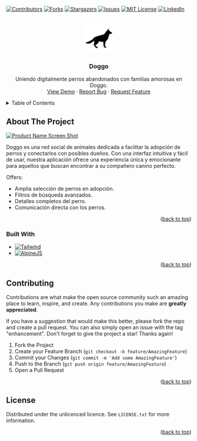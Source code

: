 <!-- Improved compatibility of back to top link: See: https://github.com/othneildrew/Best-README-Template/pull/73 -->
<a name="readme-top"></a>
<!--
*** Thanks for checking out the Best-README-Template. If you have a suggestion
*** that would make this better, please fork the repo and create a pull request
*** or simply open an issue with the tag "enhancement".
*** Don't forget to give the project a star!
*** Thanks again! Now go create something AMAZING! :D
-->



<!-- PROJECT SHIELDS -->
<!--
*** I'm using markdown "reference style" links for readability.
*** Reference links are enclosed in brackets [ ] instead of parentheses ( ).
*** See the bottom of this document for the declaration of the reference variables
*** for contributors-url, forks-url, etc. This is an optional, concise syntax you may use.
*** https://www.markdownguide.org/basic-syntax/#reference-style-links
-->
[![Contributors][contributors-shield]][contributors-url]
[![Forks][forks-shield]][forks-url]
[![Stargazers][stars-shield]][stars-url]
[![Issues][issues-shield]][issues-url]
[![MIT License][license-shield]][license-url]
[![LinkedIn][linkedin-shield]][linkedin-url]



<!-- PROJECT LOGO -->
<br />
<div align="center">
  <a href="https://github.com/tepierju/doggo">
    <img src="https://github.com/tepierju/doggo/blob/master/assets/img/logo64.png" alt="Logo" width="80" height="80">
  </a>

  <h3 align="center">Doggo</h3>

  <p align="center">
    Uniendo digitalmente perros abandonados con familias amorosas en Doggo.
    <br />
    <a href="https://github.com/tepierju/doggo">View Demo</a>
    ·
    <a href="https://github.com/tepierju/doggo/issues">Report Bug</a>
    ·
    <a href="https://github.com/tepierju/doggo/issues">Request Feature</a>
  </p>
</div>



<!-- TABLE OF CONTENTS -->
<details>
  <summary>Table of Contents</summary>
  <ol>
    <li>
      <a href="#about-the-project">About The Project</a>
      <ul>
        <li><a href="#built-with">Built With</a></li>
      </ul>
    </li>
    <li><a href="#contributing">Contributing</a></li>
    <li><a href="#license">License</a></li>
  </ol>
</details>



<!-- ABOUT THE PROJECT -->
## About The Project

[![Product Name Screen Shot][product-screenshot]](https://example.com)

Doggo es una red social de animales dedicada a facilitar la adopción de perros y conectarlos con posibles dueños. Con una interfaz intuitiva y fácil de usar, nuestra aplicación ofrece una experiencia única y emocionante para aquellos que buscan encontrar a su compañero canino perfecto. 

Offers:
* Amplia selección de perros en adopción.
* Filtros de búsqueda avanzados.
* Detalles completos del perro.
* Comunicación directa con los perros.

<p align="right">(<a href="#readme-top">back to top</a>)</p>



### Built With

* [![Tailwind][Tailwind]][Tailwind-url]
* [![AlpineJS][AlpineJS]][AlpineJS-url]

<p align="right">(<a href="#readme-top">back to top</a>)</p>

<!-- CONTRIBUTING -->
## Contributing

Contributions are what make the open source community such an amazing place to learn, inspire, and create. Any contributions you make are **greatly appreciated**.

If you have a suggestion that would make this better, please fork the repo and create a pull request. You can also simply open an issue with the tag "enhancement".
Don't forget to give the project a star! Thanks again!

1. Fork the Project
2. Create your Feature Branch (`git checkout -b feature/AmazingFeature`)
3. Commit your Changes (`git commit -m 'Add some AmazingFeature'`)
4. Push to the Branch (`git push origin feature/AmazingFeature`)
5. Open a Pull Request

<p align="right">(<a href="#readme-top">back to top</a>)</p>



<!-- LICENSE -->
## License

Distributed under the unlicenced licence. See `LICENSE.txt` for more information.

<p align="right">(<a href="#readme-top">back to top</a>)</p>


<!-- MARKDOWN LINKS & IMAGES -->
<!-- https://www.markdownguide.org/basic-syntax/#reference-style-links -->
[contributors-shield]: https://img.shields.io/github/contributors/tepierju/doggo.svg?style=for-the-badge
[contributors-url]: https://github.com/tepierju/doggo/graphs/contributors
[forks-shield]: https://img.shields.io/github/forks/tepierju/doggo.svg?style=for-the-badge
[forks-url]: https://github.com/tepierju/doggo/network/members
[stars-shield]: https://img.shields.io/github/stars/tepierju/doggo.svg?style=for-the-badge
[stars-url]: https://github.com/tepierju/doggo/stargazers
[issues-shield]: https://img.shields.io/github/issues/tepierju/doggo.svg?style=for-the-badge
[issues-url]: https://github.com/tepierju/doggo/issues
[license-shield]: https://img.shields.io/github/license/tepierju/doggo.svg?style=for-the-badge
[license-url]: https://github.com/tepierju/doggo/LICENSE.txt
[linkedin-shield]: https://img.shields.io/badge/-LinkedIn-black.svg?style=for-the-badge&logo=linkedin&colorB=555
[linkedin-url]: https://linkedin.com/in/othneildrew
[product-screenshot]: https://i.ibb.co/n79wgKc/Caca.png
[Tailwind]: https://img.shields.io/badge/Tailwind_CSS-38B2AC?style=for-the-badge&logo=tailwind-css&logoColor=white
[Tailwind-url]: https://tailwindcss.com/
[AlpineJS]: https://img.shields.io/badge/Alpine%20JS-8BC0D0?style=for-the-badge&logo=alpinedotjs&logoColor=black
[AlpineJS-url]: https://alpinejs.dev/